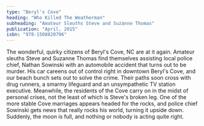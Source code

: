 ```yaml
---
type: "Beryl's Cove"
heading: "Who Killed The Weatherman"
subheading: "Amateur Sleuths Steve and Suzanne Thomas"
publication: "April, 2015"
isbn: "978-1508820796"
---
```


The wonderful, quirky citizens of Beryl's Cove, NC are at it again. Amateur sleuths Steve and Suzanne Thomas find themselves assisting local police chief, Nathan Sowinski with an automobile accident that turns out to be murder. His car careens out of control right in downtown Beryl's Cove, and our beach bunch sets out to solve the crime. Their paths soon cross with drug runners, a smarmy lifeguard and an unsympathetic TV station executive. Meanwhile, the residents of the Cove carry on in the midst of personal crises, not the least of which is Steve's broken leg. One of the more stable Cove marriages appears headed for the rocks, and police chief Sowinski gets news that really rocks his world, turning it upside down. Suddenly, the moon is full, and nothing or nobody is acting quite right.
